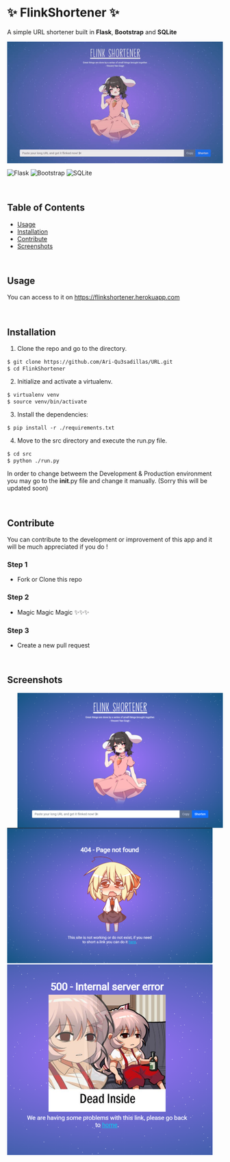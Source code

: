 # ✨ FlinkShortener ✨
A simple URL shortener built in **Flask**, **Bootstrap** and **SQLite**


<img align= "center" width= "1024" src= "https://github.com/Ari-Qu3sadillas/FlinkShortener/blob/main/screenshots/flinkshortener-intro.gif"/>


![Flask](https://img.shields.io/badge/flask-%23000.svg?style=for-the-badge&logo=flask&logoColor=white)
![Bootstrap](https://img.shields.io/badge/bootstrap-%23563D7C.svg?style=for-the-badge&logo=bootstrap&logoColor=white)
![SQLite](https://img.shields.io/badge/sqlite-%2307405e.svg?style=for-the-badge&logo=sqlite&logoColor=white)

<br>

## Table of Contents 
  - [Usage](#usage)
  - [Installation](#installation)
  - [Contribute](#contribute)
  - [Screenshots](#screenshots)
<br>

## Usage
You can access to it on https://flinkshortener.herokuapp.com

<br>

## Installation
1. Clone the repo and go to the directory.
```shell
$ git clone https://github.com/Ari-Qu3sadillas/URL.git
$ cd FlinkShortener
```
2. Initialize and activate a virtualenv.
```shell
$ virtualenv venv
$ source venv/bin/activate
```

3. Install the dependencies:
```shell
$ pip install -r ./requirements.txt
```
4. Move to the src directory and execute the run.py file.
```shell
$ cd src
$ python ./run.py
```
In order to change betweem the Development & Production environment you may go to the __init__.py file and change it manually. (Sorry this will be updated soon)

<br>

## Contribute

You can contribute to the development or improvement of this app and it will be much appreciated if you do !

### Step 1

- Fork or Clone this repo

### Step 2

- Magic Magic Magic ✨✨✨

### Step 3

- Create a new pull request

<br>


## Screenshots
<img style="float: right;" width= "480" src= "https://github.com/Ari-Qu3sadillas/FlinkShortener/blob/main/screenshots/flinkshortener-home.png"/>


<img width= "480" src= "https://github.com/Ari-Qu3sadillas/FlinkShortener/blob/main/screenshots/flinkshortener-404.png"/>


<img width= "480" src= "https://github.com/Ari-Qu3sadillas/FlinkShortener/blob/main/screenshots/flinkshortener-500.png"/>
